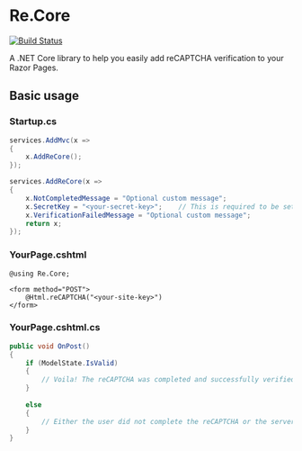 # Re.Core

[![Build Status](https://shawnthebeachy.visualstudio.com/Re.Core/_apis/build/status/ShawnTheBeachy.re.core?branchName=master)](https://shawnthebeachy.visualstudio.com/Re.Core/_build/latest?definitionId=5&branchName=master)

A .NET Core library to help you easily add reCAPTCHA verification to your Razor Pages.

## Basic usage

### Startup.cs

```c#
services.AddMvc(x =>
{
    x.AddReCore();
});

services.AddReCore(x =>
{
    x.NotCompletedMessage = "Optional custom message";
    x.SecretKey = "<your-secret-key>";    // This is required to be set here.
    x.VerificationFailedMessage = "Optional custom message";
    return x;
});
```

### YourPage.cshtml

```cshtml
@using Re.Core;

<form method="POST">
    @Html.reCAPTCHA("<your-site-key>")
</form>
```

### YourPage.cshtml.cs

```c#
public void OnPost()
{
    if (ModelState.IsValid)
    {   
        // Voila! The reCAPTCHA was completed and successfully verified.
    }
    
    else
    {
        // Either the user did not complete the reCAPTCHA or the server-side verification failed.
    }
}
```
